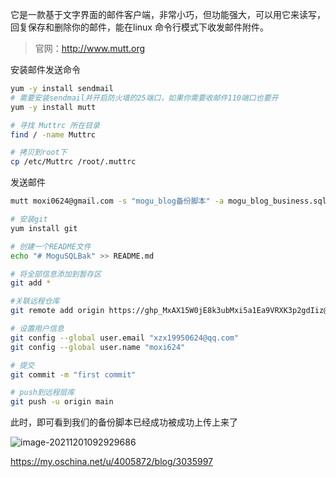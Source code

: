 

它是一款基于文字界面的邮件客户端，非常小巧，但功能强大，可以用它来读写，回复保存和删除你的邮件，能在linux 命令行模式下收发邮件附件。

> 官网：http://www.mutt.org

安装邮件发送命令

```bash
yum -y install sendmail
# 需要安装sendmail并开启防火墙的25端口，如果你需要收邮件110端口也要开
yum -y install mutt

# 寻找 Muttrc 所在目录
find / -name Muttrc 

# 拷贝到root下
cp /etc/Muttrc /root/.muttrc
```



发送邮件

```bash
mutt moxi0624@gmail.com -s "mogu_blog备份脚本" -a mogu_blog_business.sql 
```





```bash
# 安装git
yum install git

# 创建一个README文件
echo "# MoguSQLBak" >> README.md

# 将全部信息添加到暂存区
git add *

#关联远程仓库
git remote add origin https://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@github.com/moxi624/MoguSQLBak.git

# 设置用户信息
git config --global user.email "xzx19950624@qq.com"
git config --global user.name "moxi624"

# 提交
git commit -m "first commit"

# push到远程层库
git push -u origin main
```

此时，即可看到我们的备份脚本已经成功被成功上传上来了

![image-20211201092929686](https://cdn.losey.top/blog/image-20211201092929686.png)





https://my.oschina.net/u/4005872/blog/3035997